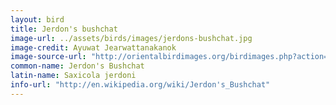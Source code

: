 ```yaml
---
layout: bird
title: Jerdon's bushchat
image-url: ../assets/birds/images/jerdons-bushchat.jpg
image-credit: Ayuwat Jearwattanakanok
image-source-url: "http://orientalbirdimages.org/birdimages.php?action=birdspecies&Bird_ID=2552"
common-name: Jerdon's Bushchat
latin-name: Saxicola jerdoni
info-url: "http://en.wikipedia.org/wiki/Jerdon's_Bushchat"
---
```

